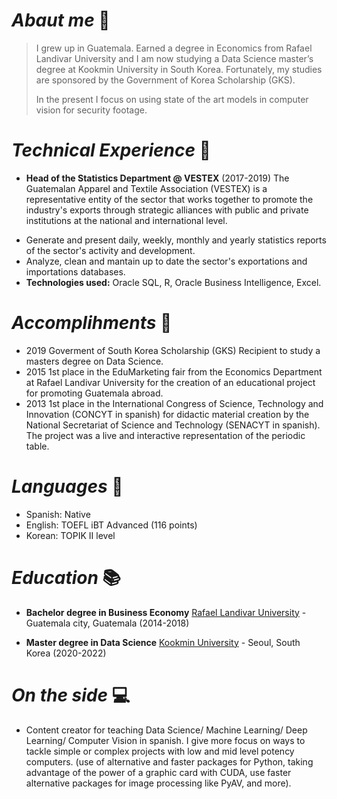 
# _Abaut me_ 💬

> I grew up in Guatemala. Earned a degree in Economics from Rafael Landivar University and I am now studying a Data Science master’s degree at Kookmin University in South Korea. Fortunately, my studies are sponsored by the Government of Korea Scholarship (GKS).
>
> In the present I focus on using state of the art models in computer vision for security footage. 


# _Technical Experience_ 💼

* **Head of the Statistics Department @ VESTEX** (2017-2019)
   The Guatemalan Apparel and Textile Association (VESTEX) is a representative entity of the sector that works together to promote the industry's exports through strategic     alliances with public and private institutions at the national and international level. 
   
 - Generate and present daily, weekly, monthly and yearly statistics reports of the sector's activity and development. 
 - Analyze, clean and mantain up to date the sector's exportations and importations databases. 
 - **Technologies used:** Oracle SQL, R, Oracle Business Intelligence, Excel. 


# _Accomplihments_ 🔆

* 2019 Goverment of South Korea Scholarship (GKS) Recipient to study a masters degree on Data Science.
* 2015 1st place in the EduMarketing fair from the Economics Department at Rafael Landivar University for the creation of an educational project for promoting Guatemala abroad.
* 2013 1st place in the International Congress of Science, Technology and Innovation (CONCYT in spanish) for didactic material creation by the National Secretariat of Science and Technology (SENACYT in spanish). The project was a live and interactive representation of the periodic table. 


# _Languages_ 📃

* Spanish: Native
* English: TOEFL iBT Advanced (116 points) 
* Korean: TOPIK II level 


# _Education_ 📚 

* **Bachelor degree in Business Economy**
 [Rafael Landivar University](https://principal.url.edu.gt/) - Guatemala city, Guatemala (2014-2018)

* **Master degree in Data Science**
[Kookmin University](https://english.kookmin.ac.kr/) - Seoul, South Korea (2020-2022)

# _On the side_ 💻

* Content creator for teaching Data Science/ Machine Learning/ Deep Learning/ Computer Vision in spanish. 
  I give more focus on ways to tackle simple or complex projects with low and mid level potency computers. (use of alternative and faster packages for Python, taking advantage of the power of a graphic card with CUDA, use faster alternative packages for image processing like PyAV, and more). 



